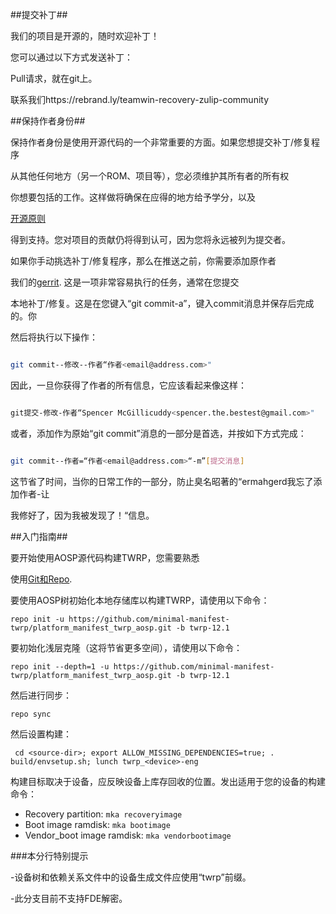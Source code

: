 ##提交补丁##

我们的项目是开源的，随时欢迎补丁！

您可以通过以下方式发送补丁：



Pull请求，就在git上。



联系我们https://rebrand.ly/teamwin-recovery-zulip-community



##保持作者身份##

保持作者身份是使用开源代码的一个非常重要的方面。如果您想提交补丁/修复程序

从其他任何地方（另一个ROM、项目等），您必须维护其所有者的所有权

你想要包括的工作。这样做将确保在应得的地方给予学分，以及

[开源原则](http://opensource.org/docs/osd)

得到支持。您对项目的贡献仍将得到认可，因为您将永远被列为提交者。



如果你手动挑选补丁/修复程序，那么在推送之前，你需要添加原作者

我们的[gerrit](https://gerrit.twrp.me). 这是一项非常容易执行的任务，通常在您提交

本地补丁/修复。这是在您键入“git commit-a”，键入commit消息并保存后完成的。你

然后将执行以下操作：



```bash

git commit--修改--作者“作者<email@address.com>"

```



因此，一旦你获得了作者的所有信息，它应该看起来像这样：



```bash

git提交-修改-作者“Spencer McGillicuddy<spencer.the.bestest@gmail.com>"

```



或者，添加作为原始“git commit”消息的一部分是首选，并按如下方式完成：



```bash

git commit--作者=“作者<email@address.com>“-m”[提交消息]

```



这节省了时间，当你的日常工作的一部分，防止臭名昭著的“ermahgerd我忘了添加作者-让

我修好了，因为我被发现了！“信息。




##入门指南##

要开始使用AOSP源代码构建TWRP，您需要熟悉

使用[Git和Repo](https://source.android.com/source/using-repo.html).



要使用AOSP树初始化本地存储库以构建TWRP，请使用以下命令：

    repo init -u https://github.com/minimal-manifest-twrp/platform_manifest_twrp_aosp.git -b twrp-12.1

要初始化浅层克隆（这将节省更多空间），请使用以下命令：

    repo init --depth=1 -u https://github.com/minimal-manifest-twrp/platform_manifest_twrp_aosp.git -b twrp-12.1

然后进行同步：

    repo sync

然后设置构建：

     cd <source-dir>; export ALLOW_MISSING_DEPENDENCIES=true; . build/envsetup.sh; lunch twrp_<device>-eng

构建目标取决于设备，应反映设备上库存回收的位置。发出适用于您的设备的构建命令：
- Recovery partition: `mka recoveryimage`
- Boot image ramdisk: `mka bootimage`
- Vendor_boot image ramdisk: `mka vendorbootimage`

###本分行特别提示

-设备树和依赖关系文件中的设备生成文件应使用“twrp”前缀。

-此分支目前不支持FDE解密。
